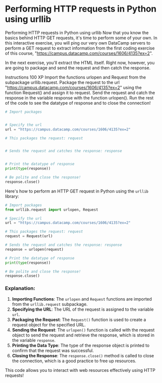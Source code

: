 # Performing HTTP requests in Python using urllib

Performing HTTP requests in Python using urllib
Now that you know the basics behind HTTP GET requests, it's time to perform some of your own. In this interactive exercise, you will ping our very own DataCamp servers to perform a GET request to extract information from the first coding exercise of this course, "https://campus.datacamp.com/courses/1606/4135?ex=2".

In the next exercise, you'll extract the HTML itself. Right now, however, you are going to package and send the request and then catch the response.

Instructions
100 XP
Import the functions urlopen and Request from the subpackage urllib.request.
Package the request to the url "https://campus.datacamp.com/courses/1606/4135?ex=2" using the function Request() and assign it to request.
Send the request and catch the response in the variable response with the function urlopen().
Run the rest of the code to see the datatype of response and to close the connection!

```py
# Import packages


# Specify the url
url = "https://campus.datacamp.com/courses/1606/4135?ex=2"

# This packages the request: request


# Sends the request and catches the response: response


# Print the datatype of response
print(type(response))

# Be polite and close the response!
response.close()


```

Here's how to perform an HTTP GET request in Python using the `urllib` library:

```python
# Import packages
from urllib.request import urlopen, Request

# Specify the url
url = "https://campus.datacamp.com/courses/1606/4135?ex=2"

# This packages the request: request
request = Request(url)

# Sends the request and catches the response: response
response = urlopen(request)

# Print the datatype of response
print(type(response))

# Be polite and close the response!
response.close()
```

### Explanation:
1. **Importing Functions**: The `urlopen` and `Request` functions are imported from the `urllib.request` subpackage.
2. **Specifying the URL**: The URL of the request is assigned to the variable `url`.
3. **Packaging the Request**: The `Request()` function is used to create a request object for the specified URL.
4. **Sending the Request**: The `urlopen()` function is called with the request object to send the request and retrieve the response, which is stored in the variable `response`.
5. **Printing the Data Type**: The type of the response object is printed to confirm that the request was successful.
6. **Closing the Response**: The `response.close()` method is called to close the connection, which is a good practice to free up resources.

This code allows you to interact with web resources effectively using HTTP requests!
